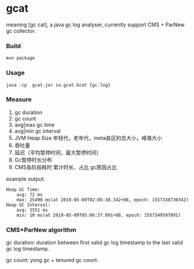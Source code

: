 # gcat
meaning [gc cat], a java gc log analyser, currently support CMS + ParNew gc collector.

### Build

```
mvn package
```

### Usage

```
java -cp  gcat.jar io.gcat.Gcat {gc.log}
```

### Measure


1. gc duration
2. gc count
3. avg|max gc time
4. avg|min gc interval
5. JVM Heap Size
   年轻代，老年代，meta各区的总大小，峰值大小
6. 吞吐量
7. 延迟（平均暂停时间，最大暂停时间）
8. Gc暂停时长分布
9. CMS各阶段耗时
   累计时长、占比
   gc原因占比

example output:

```
Heap GC Time:
	avg: 72 ms
	max: 25490 ms(at 2019-05-09T02:05:30.342+08, epoch: 1557338730342)
Heap GC Interval:
	avg: 3551 ms
	min: 10 ms(at 2019-05-09T05:06:37.091+08, epoch: 1557349597091)
```

### CMS+ParNew algorithm

gc duration: duration between first valid gc log timestamp to the last valid gc log timestamp.

gc count: yong gc + tenured gc count.